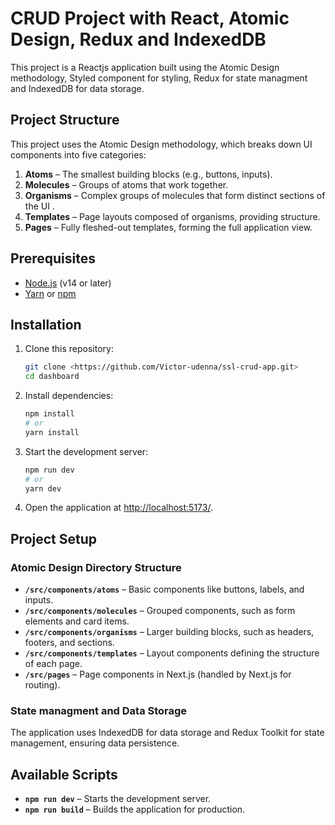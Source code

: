 # CRUD Project with React, Atomic Design, Redux and IndexedDB

This project is a Reactjs application built using the Atomic Design methodology, Styled component for styling, Redux for state managment and IndexedDB for data storage.

## Project Structure

This project uses the Atomic Design methodology, which breaks down UI components into five categories:

1. **Atoms** – The smallest building blocks (e.g., buttons, inputs).
2. **Molecules** – Groups of atoms that work together.
3. **Organisms** – Complex groups of molecules that form distinct sections of the UI .
4. **Templates** – Page layouts composed of organisms, providing structure.
5. **Pages** – Fully fleshed-out templates, forming the full application view.

## Prerequisites

- [Node.js](https://nodejs.org/) (v14 or later)
- [Yarn](https://yarnpkg.com/) or [npm](https://www.npmjs.com/)

## Installation

1. Clone this repository:

   ```bash
   git clone <https://github.com/Victor-udenna/ssl-crud-app.git>
   cd dashboard
   ```

2. Install dependencies:

   ```bash
   npm install
   # or
   yarn install
   ```

3. Start the development server:

   ```bash
   npm run dev
   # or
   yarn dev
   ```

4. Open the application at [http://localhost:5173/](http://localhost:5173/).

## Project Setup

### Atomic Design Directory Structure

- **`/src/components/atoms`** – Basic components like buttons, labels, and inputs.
- **`/src/components/molecules`** – Grouped components, such as form elements and card items.
- **`/src/components/organisms`** – Larger building blocks, such as headers, footers, and sections.
- **`/src/components/templates`** – Layout components defining the structure of each page.
- **`/src/pages`** – Page components in Next.js (handled by Next.js for routing).

### State managment and Data Storage

The application uses IndexedDB for data storage and Redux Toolkit for state management, ensuring data persistence.

## Available Scripts

- **`npm run dev`** – Starts the development server.
- **`npm run build`** – Builds the application for production.
